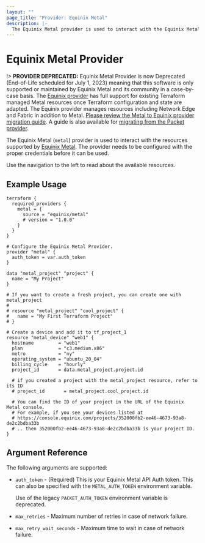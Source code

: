 ```yaml
---
layout: ""
page_title: "Provider: Equinix Metal"
description: |-
  The Equinix Metal provider is used to interact with the Equinix Metal Host API.
---
```


# Equinix Metal Provider

!> **PROVIDER DEPRECATED:** Equinix Metal Provider is now Deprecated (End-of-Life scheduled for July 1, 2023) meaning that this software is only supported or maintained by Equinix Metal and its community in a case-by-case basis. The [Equinix provider](https://registry.terraform.io/providers/equinix/equinix/latest/docs) has full support for existing Terraform managed Metal resources once Terraform configuration and state are adapted. The Equinix provider manages resources including Network Edge and Fabric in addition to Metal. [Please review the Metal to Equinix provider migration guide](https://registry.terraform.io/providers/equinix/equinix/latest/docs/guides/migration_guide_equinix_metal). A guide is also available for [migrating from the Packet provider](https://registry.terraform.io/providers/equinix/equinix/latest/docs/guides/migration_guide_packet).

The Equinix Metal (`metal`) provider is used to interact with the resources supported by [Equinix Metal](https://metal.equinix.com/).
The provider needs to be configured with the proper credentials before it can be used.

Use the navigation to the left to read about the available resources.

## Example Usage

```hcl
terraform {
  required_providers {
    metal = {
      source = "equinix/metal"
      # version = "1.0.0"
    }
  }
}

# Configure the Equinix Metal Provider.
provider "metal" {
  auth_token = var.auth_token
}

data "metal_project" "project" {
  name = "My Project"
}

# If you want to create a fresh project, you can create one with metal_project
#
# resource "metal_project" "cool_project" {
#   name = "My First Terraform Project"
# }

# Create a device and add it to tf_project_1
resource "metal_device" "web1" {
  hostname         = "web1"
  plan             = "c3.medium.x86"
  metro            = "ny"
  operating_system = "ubuntu_20_04"
  billing_cycle    = "hourly"
  project_id       = data.metal_project.project.id

  # if you created a project with the metal_project resource, refer to its ID
  # project_id       = metal_project.cool_project.id

  # You can find the ID of your project in the URL of the Equinix Metal console.
  # For example, if you see your devices listed at
  # https://console.equinix.com/projects/352000fb2-ee46-4673-93a8-de2c2bdba33b
  # .. then 352000fb2-ee46-4673-93a8-de2c2bdba33b is your project ID.
}
```

## Argument Reference

The following arguments are supported:

* `auth_token` - (Required) This is your Equinix Metal API Auth token. This can
  also be specified with the `METAL_AUTH_TOKEN` environment variable.

  Use of the legacy `PACKET_AUTH_TOKEN` environment variable is deprecated.
* `max_retries` - Maximum number of retries in case of network failure.
* `max_retry_wait_seconds` - Maximum time to wait in case of network failure.
